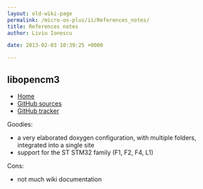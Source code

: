 ```yaml
---
layout: old-wiki-page
permalink: /micro-os-plus/ii/References_notes/
title: References notes
author: Liviu Ionescu

date: 2013-02-03 10:39:25 +0000

---
```


libopencm3
----------

-   [Home](http://www.libopencm3.org/wiki/Main_Page)
-   [GitHub sources](http://github.com/libopencm3/libopencm3)
-   [GitHub tracker](https://github.com/libopencm3/libopencm3/issues?state=open)

Goodies:

-   a very elaborated doxygen configuration, with multiple folders, integrated into a single site
-   support for the ST STM32 family (F1, F2, F4, L1)

Cons:

-   not much wiki documentation
